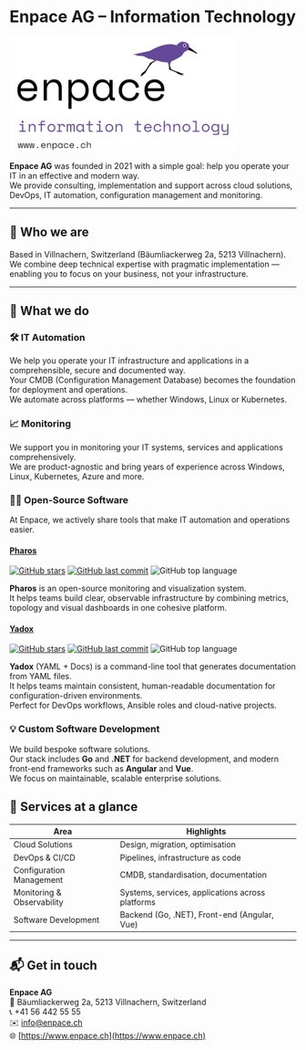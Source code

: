 # Enpace AG – Information Technology

![Enpace Logo](media/logo.png)

**Enpace AG** was founded in 2021 with a simple goal: help you operate your IT in an effective and modern way.  
We provide consulting, implementation and support across cloud solutions, DevOps, IT automation, configuration management and monitoring.

---

## 🚀 Who we are  
Based in Villnachern, Switzerland (Bäumliackerweg 2a, 5213 Villnachern).  
We combine deep technical expertise with pragmatic implementation — enabling you to focus on your business, not your infrastructure.

---

## 🧭 What we do

### 🛠 IT Automation  
We help you operate your IT infrastructure and applications in a comprehensible, secure and documented way.  
Your CMDB (Configuration Management Database) becomes the foundation for deployment and operations.  
We automate across platforms — whether Windows, Linux or Kubernetes.

### 📈 Monitoring  
We support you in monitoring your IT systems, services and applications comprehensively.  
We are product-agnostic and bring years of experience across Windows, Linux, Kubernetes, Azure and more.

### 🧑‍💻 Open-Source Software  
At Enpace, we actively share tools that make IT automation and operations easier.

#### [Pharos](https://github.com/metraction/pharos)  
[![GitHub stars](https://img.shields.io/github/stars/metraction/pharos?style=social)](https://github.com/metraction/pharos/stargazers)
[![GitHub last commit](https://img.shields.io/github/last-commit/metraction/pharos)](https://github.com/metraction/pharos/commits/main)
![GitHub top language](https://img.shields.io/github/languages/top/metraction/pharos)

**Pharos** is an open-source monitoring and visualization system.  
It helps teams build clear, observable infrastructure by combining metrics, topology and visual dashboards in one cohesive platform.

#### [Yadox](https://github.com/enpace/yadox)  
[![GitHub stars](https://img.shields.io/github/stars/enpace/yadox?style=social)](https://github.com/enpace/yadox/stargazers)
[![GitHub last commit](https://img.shields.io/github/last-commit/enpace/yadox)](https://github.com/enpace/yadox/commits/main)
![GitHub top language](https://img.shields.io/github/languages/top/enpace/yadox)

**Yadox** (YAML + Docs) is a command-line tool that generates documentation from YAML files.  
It helps teams maintain consistent, human-readable documentation for configuration-driven environments.  
Perfect for DevOps workflows, Ansible roles and cloud-native projects.

### 💡 Custom Software Development  
We build bespoke software solutions.  
Our stack includes **Go** and **.NET** for backend development, and modern front-end frameworks such as **Angular** and **Vue**.  
We focus on maintainable, scalable enterprise solutions.

## 🧩 Services at a glance  

| Area                      | Highlights                                                  |
|----------------------------|-------------------------------------------------------------|
| Cloud Solutions            | Design, migration, optimisation                             |
| DevOps & CI/CD             | Pipelines, infrastructure as code                           |
| Configuration Management   | CMDB, standardisation, documentation                        |
| Monitoring & Observability | Systems, services, applications across platforms            |
| Software Development       | Backend (Go, .NET), Front-end (Angular, Vue)               |

---

## 📬 Get in touch  

**Enpace AG**  
📍 Bäumliackerweg 2a, 5213 Villnachern, Switzerland  
📞 +41 56 442 55 55  
✉️ [info@enpace.ch](mailto:info@enpace.ch)  
🌐 [https://www.enpace.ch](https://www.enpace.ch)


